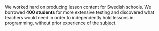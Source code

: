 <!-- Template: Story item -->
<!-- Link: /en/vaar-story/story-3/ -->
<!-- Page name: Story 3 -->
<!-- Title: More activities -->
<!-- Text: -->

We worked hard on producing lesson content for Swedish schools. We borrowed **400 students** for more extensive testing and discovered what teachers would need in order to independently hold lessons in programming, without prior experience of the subject.

<!-- Story item image: {/media/1070/zifro_story_3.jpg} -->
<!-- Time Stamp: OCT '17 -->
